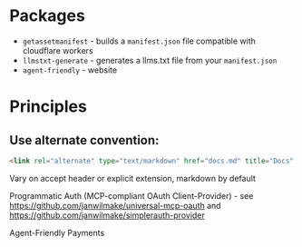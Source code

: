 # Packages

- `getassetmanifest` - builds a `manifest.json` file compatible with cloudflare workers
- `llmstxt-generate` - generates a llms.txt file from your `manifest.json`
- `agent-friendly` - website

# Principles

## Use alternate convention:

```html
<link rel="alternate" type="text/markdown" href="docs.md" title="Docs" />
```

Vary on accept header or explicit extension, markdown by default

Programmatic Auth (MCP-compliant OAuth Client-Provider) - see https://github.com/janwilmake/universal-mcp-oauth and https://github.com/janwilmake/simplerauth-provider

Agent-Friendly Payments

